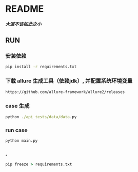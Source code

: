# README
#### <i>大道不该如此之小</i>
## RUN

### 安装依赖

```cmd
pip install -r requirements.txt
```

### 下载 allure 生成工具（依赖jdk）, 并配置系统环境变量

```cmd
https://github.com/allure-framework/allure2/releases
```

### case 生成

```cmd
python ./api_tests/data/data.py
```

### run case

```cmd
python main.py
```

### .

```cmd
pip freeze > requirements.txt
```